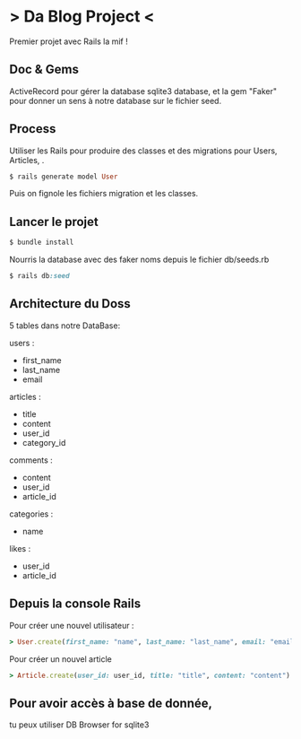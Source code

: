 # > Da Blog Project  <

Premier projet avec Rails la mif !

## Doc & Gems
ActiveRecord pour gérer la database sqlite3 database, et la gem "Faker" pour donner un sens à notre database sur le fichier seed.

## Process
Utiliser les Rails pour produire des classes et des migrations pour Users, Articles, .

```ruby
$ rails generate model User
```
Puis on fignole les fichiers migration et les classes. 

## Lancer le projet

```ruby
$ bundle install
```

Nourris la database avec des faker noms depuis le fichier db/seeds.rb 

```ruby
$ rails db:seed
```

## Architecture du Doss
5 tables dans notre DataBase:

users :
- first_name
- last_name
- email

articles :
- title
- content
- user_id
- category_id

comments :
- content
- user_id
- article_id

categories :
- name

likes :
- user_id
- article_id

## Depuis la console Rails

Pour créer une nouvel utilisateur :

```ruby
> User.create(first_name: "name", last_name: "last_name", email: "email")
```
Pour créer un nouvel article

```ruby
> Article.create(user_id: user_id, title: "title", content: "content")
```
## Pour avoir accès à base de donnée, 

tu peux utiliser DB Browser for sqlite3
